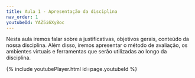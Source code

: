 ```yaml
---
title: Aula 1 - Apresentação da disciplina
nav_order: 1
youtubeId: YAZ5i6XyBoc
---
```



Nesta aula iremos falar sobre a justificativas, objetivos gerais, conteúdo da nossa disciplina.
Além disso, iremos apresentar o método de avaliação, os ambientes virtuais e ferramentas que serão utilizadas ao longo da disciplina.

{% include youtubePlayer.html id=page.youtubeId %}

